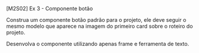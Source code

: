 [M2S02] Ex 3 - Componente botão

Construa um componente botão padrão para o projeto, ele deve seguir o mesmo modelo que aparece na imagem do primeiro card sobre o roteiro do projeto.

Desenvolva o componente utilizando apenas frame e ferramenta de texto.